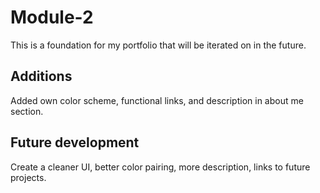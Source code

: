 # Module-2

This is a foundation for my portfolio that will be iterated on in the future.

## Additions
Added own color scheme, functional links, and description in about me section.

## Future development
Create a cleaner UI, better color pairing, more description, links to future projects.
